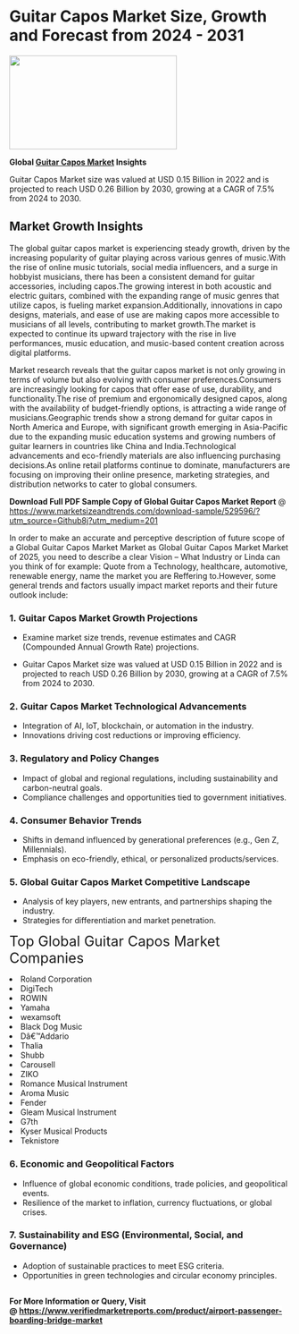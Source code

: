 <H1>Guitar Capos Market Size, Growth and Forecast from 2024 - 2031</H1><img class="aligncenter size-medium wp-image-584254" src="https://thirdeyenews.in/wp-content/uploads/2024/09/Global-Market-Research-300x168.jpeg" alt="" width="300" height="168" /><p><strong>Global&nbsp;<a href="https://www.marketsizeandtrends.com/download-sample/529596/?utm_source=Github8j?utm_medium=201">Guitar Capos Market</a> Insights</strong></p><p>Guitar Capos Market size was valued at USD 0.15 Billion in 2022 and is projected to reach USD 0.26 Billion by 2030, growing at a CAGR of 7.5% from 2024 to 2030.</p><p><h2>Market Growth Insights</h2> <p>The global guitar capos market is experiencing steady growth, driven by the increasing popularity of guitar playing across various genres of music.With the rise of online music tutorials, social media influencers, and a surge in hobbyist musicians, there has been a consistent demand for guitar accessories, including capos.The growing interest in both acoustic and electric guitars, combined with the expanding range of music genres that utilize capos, is fueling market expansion.Additionally, innovations in capo designs, materials, and ease of use are making capos more accessible to musicians of all levels, contributing to market growth.The market is expected to continue its upward trajectory with the rise in live performances, music education, and music-based content creation across digital platforms.<br></p> <p>Market research reveals that the guitar capos market is not only growing in terms of volume but also evolving with consumer preferences.Consumers are increasingly looking for capos that offer ease of use, durability, and functionality.The rise of premium and ergonomically designed capos, along with the availability of budget-friendly options, is attracting a wide range of musicians.Geographic trends show a strong demand for guitar capos in North America and Europe, with significant growth emerging in Asia-Pacific due to the expanding music education systems and growing numbers of guitar learners in countries like China and India.Technological advancements and eco-friendly materials are also influencing purchasing decisions.As online retail platforms continue to dominate, manufacturers are focusing on improving their online presence, marketing strategies, and distribution networks to cater to global consumers.<br></p><p><span class=""><strong>Download Full PDF Sample Copy of Global Guitar Capos Market Report</strong> @ <a href="https://www.marketsizeandtrends.com/download-sample/529596/?utm_source=Github8j?utm_medium=201" target="_blank">https://www.marketsizeandtrends.com/download-sample/529596/?utm_source=Github8j?utm_medium=201</a></span></p><p>In order to make an accurate and perceptive description of future scope of a Global&nbsp;Guitar Capos Market Market as Global&nbsp;Guitar Capos Market Market of 2025, you need to describe a clear Vision &ndash; What Industry or Linda can you think of for example: Quote from a Technology, healthcare, automotive, renewable energy, name the market you are Reffering to.However, some general trends and factors usually impact market reports and their future outlook include:</p><h3>1.&nbsp;<strong>Guitar Capos Market Growth Projections</strong></h3><ul><li>Examine market size trends, revenue estimates and CAGR (Compounded Annual Growth Rate) projections.</li><li><p>Guitar Capos Market size was valued at USD 0.15 Billion in 2022 and is projected to reach USD 0.26 Billion by 2030, growing at a CAGR of 7.5% from 2024 to 2030.</p></li></ul><h3>2.&nbsp;<strong>Guitar Capos Market Technological Advancements</strong></h3><ul><li>Integration of AI, IoT, blockchain, or automation in the industry.</li><li>Innovations driving cost reductions or improving efficiency.</li></ul><h3>3.&nbsp;<strong>Regulatory and Policy Changes</strong></h3><ul><li>Impact of global and regional regulations, including sustainability and carbon-neutral goals.</li><li>Compliance challenges and opportunities tied to government initiatives.</li></ul><h3>4.&nbsp;<strong>Consumer Behavior Trends</strong></h3><ul><li>Shifts in demand influenced by generational preferences (e.g., Gen Z, Millennials).</li><li>Emphasis on eco-friendly, ethical, or personalized products/services.</li></ul><h3>5.&nbsp;<strong>Global Guitar Capos Market Competitive Landscape</strong></h3><ul><li>Analysis of key players, new entrants, and partnerships shaping the industry.</li><li>Strategies for differentiation and market penetration.</li></ul><p data-pm-slice="1 1 []"><span style="color: inherit; font-family: inherit; font-size: 25px;">Top Global Guitar Capos Market Companies</span></p><div class="" data-test-id=""><p><li>Roland Corporation</li><li> DigiTech</li><li> ROWIN</li><li> Yamaha</li><li> wexamsoft</li><li> Black Dog Music</li><li> Dâ€™Addario</li><li> Thalia</li><li> Shubb</li><li> Carousell</li><li> ZIKO</li><li> Romance Musical Instrument</li><li> Aroma Music</li><li> Fender</li><li> Gleam Musical Instrument</li><li> G7th</li><li> Kyser Musical Products</li><li> Teknistore</li></p></div><h3>6.&nbsp;<strong>Economic and Geopolitical Factors</strong></h3><ul><li>Influence of global economic conditions, trade policies, and geopolitical events.</li><li>Resilience of the market to inflation, currency fluctuations, or global crises.</li></ul><h3>7.&nbsp;<strong>Sustainability and ESG (Environmental, Social, and Governance)</strong></h3><ul><li>Adoption of sustainable practices to meet ESG criteria.</li><li>Opportunities in green technologies and circular economy principles.</li></ul><h2><strong style="font-size: 14px;">For More Information or Query, Visit @&nbsp;</strong><a style="background-color: #ffffff; font-size: 14px;" href="https://www.marketsizeandtrends.com/report/guitar-capos-market/" target="_blank">https://www.verifiedmarketreports.com/product/airport-passenger-boarding-bridge-market</a></h2>